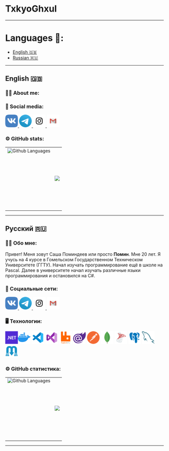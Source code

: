 
# TxkyoGhxul

---

# Languages 📢:
  - [English 🇬🇧](#English)
  - [Russian 🇷🇺](#Русский)

---

## English 🇬🇧
### :man_technologist: About me:

### 🤝 Social media:
<div id="badges">
  <a href="https://vk.com/pxmiu">
    <img src="icons/VK.png" width="40" height="40" alt="vk" />
  </a>
  <a href="https://t.me/pxmiu">
    <img src="icons/Telegram.png" width="40" height="40" alt="telegram" />
  </a>
  <a href="https://www.instagram.com/99svd">
    <img src="icons/Instagram.png" width="40" height="40" alt="instagram" />
  </a>
  <a href="mailto:pmnsplay@gmail.com">
    <img src="icons/Gmail.png" width="40" height="40" alt="gmail" />
  </a>
</div>

### ⚙️ GitHub stats:

<table>
  <tr>
    <td>
      <img height="195px" align="right" alt="Github Languages" src="https://github-readme-stats-sigma-five.vercel.app/api/top-langs/?username=TxkyoGhxul&layout=compact&theme=vision-friendly-dark" />
    </td>
    <td>
      <img src="https://github-readme-stats.vercel.app/api?username=TxkyoGhxul&show_icons=true&theme=merko" />
    </td>
  </tr>
</table>

---

## Русский 🇷🇺
### :man_technologist: Обо мне:
<p>
  Привет! Меня зовут Саша Поминдеев или просто <b>Помин</b>. Мне 20 лет. Я учусь на 4 курсе в Гомельском Государственном Техническом Университете (ГГТУ). Начал изучать программирование ещё в школе на Pascal. Далее в университете начал изучать различные языки программирования и остановился на C#. 
 </p>

### 🤝 Социальные сети:
<div id="badges">
  <a href="https://vk.com/pxmiu">
    <img src="icons/VK.png" width="40" height="40" alt="vk" />
  </a>
  <a href="https://t.me/pxmiu">
    <img src="icons/Telegram.png" width="40" height="40" alt="telegram" />
  </a>
  <a href="https://www.instagram.com/99svd">
    <img src="icons/Instagram.png" width="40" height="40" alt="instagram" />
  </a>
  <a href="mailto:pmnsplay@gmail.com">
    <img src="icons/Gmail.png" width="40" height="40" alt="gmail" />
  </a>
</div>

### 🖥️ Технологии:
<img src="icons/dotnet.png" width="40" height="40" /><img src="icons/docker.png" width="40" height="40" />
<img src="icons/visual-studio-code.png" width="40" height="40" />
<img src="icons/visual-studio.png" width="40" height="40" />
<img src="icons/rabbitmq.png" width="40" height="40" />
<img src="icons/Blazor.png" width="40" height="40" />
<img src="icons/postman.png" width="40" height="40" />
<img src="icons/mongodb.png" width="40" height="40" />
<img src="icons/sql-server.png" width="40" height="40" />
<img src="icons/postgresql.png" width="40" height="40" />
<img src="icons/mysql.png" width="40" height="40" />
<img src="icons/mediatr.png" width="40" height="40" />

### ⚙️ GitHub статистика:

<table>
  <tr>
    <td>
      <img height="195px" align="right" alt="Github Languages" src="https://github-readme-stats-sigma-five.vercel.app/api/top-langs/?username=TxkyoGhxul&layout=compact&theme=vision-friendly-dark" />
    </td>
    <td>
      <img src="https://github-readme-stats.vercel.app/api?username=TxkyoGhxul&show_icons=true&theme=merko" />
    </td>
  </tr>
</table>


---
